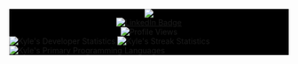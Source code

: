 <div style="background-color:black;">
<div id="header" align="center">
  <img src="https://media.giphy.com/media/h408T6Y5GfmXBKW62l/giphy.gif"/>

  <div id="badges">
    <a href="https://www.linkedin.com/in/kyle-whynott/">
      <img src="https://img.shields.io/badge/LinkedIn-blue?style=for-the-badge&logo=linkedin&logoColor=white" alt="LinkedIn Badge"/>
    </a>
  </div>
    <img src="https://komarev.com/ghpvc/?username=Kynot54&style=flat-square&color=blue" alt="Profile Views"/>
</div>
<div id="footer" align="left">
  <img src="https://github-readme-stats.vercel.app/api?username=Kynot54&theme=algolia&show_icons=true&hide_border=true&count_private=true" alt="Kyle's Developer Statistics"/>
  <img src="https://github-readme-streak-stats.herokuapp.com/?user=Kynot54&theme=algolia&hide_border=true" alt="Kyle's Streak Statistics"/>
  <img src="https://github-readme-stats.vercel.app/api/top-langs/?username=Kynot54&theme=algolia&show_icons=true&hide_border=true&layout=compact" alt="Kyle's Primary Programming Languages" />
</div>
</div>
